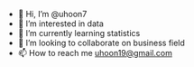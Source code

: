 - 👋 Hi, I’m @uhoon7
- 👀 I’m interested in data
- 🌱 I’m currently learning statistics
- 💞️ I’m looking to collaborate on business field
- 📫 How to reach me uhoon19@gmail.com

<!---
uhoon7/uhoon7 is a ✨ special ✨ repository because its `README.md` (this file) appears on your GitHub profile.
You can click the Preview link to take a look at your changes.
--->
